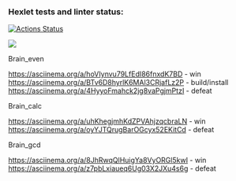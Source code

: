 ### Hexlet tests and linter status:
[![Actions Status](https://github.com/LordSnorri/python-project-lvl1/workflows/hexlet-check/badge.svg)](https://github.com/LordSnorri/python-project-lvl1/actions)

<a href="https://codeclimate.com/github/LordSnorri/python-project-lvl1/maintainability"><img src="https://api.codeclimate.com/v1/badges/6093f77c6c12b9f1627e/maintainability" /></a>

Brain_even

https://asciinema.org/a/hoVIynvu79LfEdI86fnxdK7BD - win
https://asciinema.org/a/BTv6D8hyrlK6MAl3CRjafLz2P - build/install
https://asciinema.org/a/4HyyoFmahck2jg8vaPgjmPtzI - defeat

Brain_calc

https://asciinema.org/a/uhKhegjmhKdZPVAhjzqcbraLN - win
https://asciinema.org/a/oyYJTQrugBarOGcyx52EKitCd - defeat

Brain_gcd

https://asciinema.org/a/8JhRwqQlHuigYa8VyORGl5kwI - win
https://asciinema.org/a/z7pbLxiaueq6Ug03X2JXu4s6g - defeat
